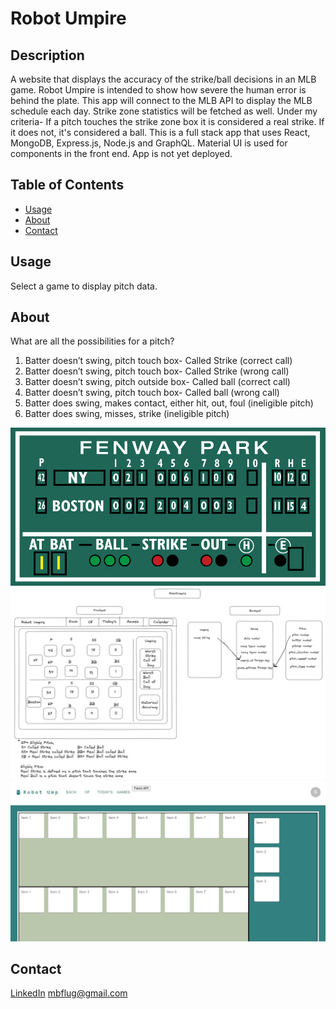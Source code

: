 # Robot Umpire

## Description

A website that displays the accuracy of the strike/ball decisions in an MLB game.
Robot Umpire is intended to show how severe the human error is behind the plate.
This app will connect to the MLB API to display the MLB schedule each day. 
Strike zone statistics will be fetched as well. 
Under my criteria- If a pitch touches the strike zone box it is considered a real strike. If it does not, it's considered a ball.
This is a full stack app that uses React, MongoDB, Express.js, Node.js and GraphQL.
Material UI is used for components in the front end. App is not yet deployed.

## Table of Contents

- [Usage](#usage)
- [About](#about)
- [Contact](#contact)

## Usage
Select a game to display pitch data.

## About
What are all the possibilities for a pitch?

1. Batter doesn’t swing, pitch touch box- Called Strike (correct call)
2. Batter doesn’t swing, pitch touch box- Called Strike (wrong call)
3. Batter doesn’t swing, pitch outside box- Called ball (correct call)
4. Batter doesn’t swing, pitch touch box- Called ball (wrong call)
5. Batter does swing, makes contact, either hit, out, foul (ineligible pitch)
6. Batter does swing, misses, strike (ineligible pitch)

![alt text](./client/src/assets/green-monster.gif)
![alt text](./client/src/assets/excalidraw.jpg)
![alt text](./client/src/assets/frontend.jpg)


## Contact
[LinkedIn](https://github.com/mattflug)
mbflug@gmail.com


